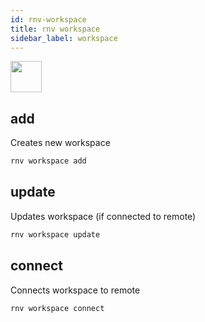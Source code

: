 ```yaml
---
id: rnv-workspace
title: rnv workspace
sidebar_label: workspace
---
```


<img src="https://renative.org/img/ic_cli.png" width=50 height=50 />


## add

Creates new workspace

```bash
rnv workspace add
```


## update

Updates workspace (if connected to remote)

```bash
rnv workspace update
```

## connect

Connects workspace to remote

```bash
rnv workspace connect
```
